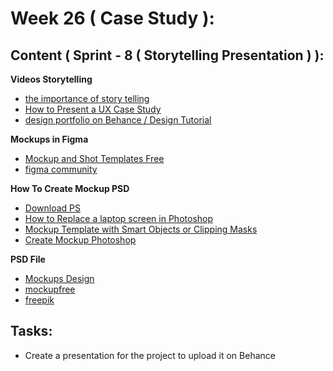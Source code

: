 # Week 26 ( Case Study ):
## Content ( Sprint - 8 ( Storytelling  Presentation ) ):

 **Videos Storytelling**
- [the importance of story telling](https://www.youtube.com/watch?v=-NTmmBPmAH0)
- [How to Present a UX Case Study](https://www.youtube.com/watch?v=ZVZfWfqmRBY)
- [design portfolio on Behance / Design Tutorial](https://www.youtube.com/watch?v=VIjZSJB1uyc)

**Mockups in Figma**
- [Mockup and Shot Templates Free](https://www.figma.com/community/file/1455156051119885436)
- [figma community](https://www.figma.com/community/search?resource_type=mixed&sort_by=relevancy&query=mockups&editor_type=all&price=all&creators=all)

**How To Create Mockup PSD**
- [Download PS](https://t.me/All_in_One_By_Eng_Ghassan/111380)
- [How to Replace a laptop screen in Photoshop](https://www.youtube.com/watch?v=9s1P0E_cq0M)
- [Mockup Template with Smart Objects or Clipping Masks](https://www.youtube.com/watch?v=_fM0kEmURh8)
- [Create Mockup Photoshop](https://www.youtube.com/watch?v=1U4hTxut26s)

**PSD File**
- [Mockups Design](https://mockups-design.com/)
- [mockupfree](https://mockupfree.co/?s=mobile)
- [freepik](https://www.freepik.com/)

## Tasks:
- Create a presentation for the project to upload it on Behance
